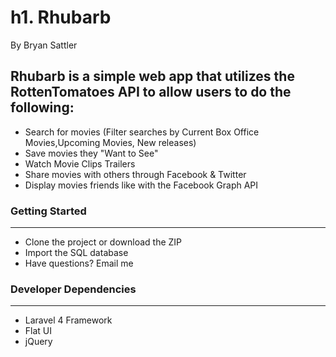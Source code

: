 h1. Rhubarb
=======

By Bryan Sattler

Rhubarb is a simple web app that utilizes the RottenTomatoes API to allow users to do the following:
---
- Search for movies (Filter searches by Current Box Office Movies,Upcoming Movies, New releases)
- Save movies they "Want to See"
- Watch Movie Clips Trailers
- Share movies with others through Facebook & Twitter
- Display movies friends like with the Facebook Graph API

### Getting Started
---
- Clone the project or download the ZIP
- Import the SQL database
- Have questions? Email me

### Developer Dependencies
---
- Laravel 4 Framework
- Flat UI
- jQuery